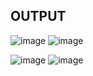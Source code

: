 ## OUTPUT

![image](https://user-images.githubusercontent.com/84026974/209446183-064e16a7-d903-4f4c-9346-d3ba194bf1a8.png)         ![image](https://user-images.githubusercontent.com/84026974/209446188-a881d32b-4093-4fbf-864e-03175d3d7416.png)

![image](https://user-images.githubusercontent.com/84026974/209446191-845ef7e1-6a49-4b62-a4dc-74e9da9ee1d5.png)         ![image](https://user-images.githubusercontent.com/84026974/209446206-591c5e5c-d48c-483b-ac66-e06867c4b432.png)


